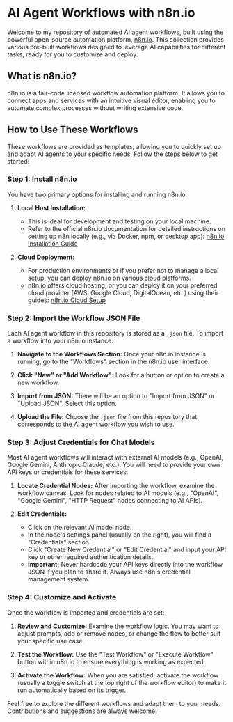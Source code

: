 # AI Agent Workflows with n8n.io

Welcome to my repository of automated AI agent workflows, built using the powerful open-source automation platform, [n8n.io](https://n8n.io/). This collection provides various pre-built workflows designed to leverage AI capabilities for different tasks, ready for you to customize and deploy.

## What is n8n.io?

n8n.io is a fair-code licensed workflow automation platform. It allows you to connect apps and services with an intuitive visual editor, enabling you to automate complex processes without writing extensive code.

## How to Use These Workflows

These workflows are provided as templates, allowing you to quickly set up and adapt AI agents to your specific needs. Follow the steps below to get started:

### Step 1: Install n8n.io

You have two primary options for installing and running n8n.io:

1.  **Local Host Installation:**
    * This is ideal for development and testing on your local machine.
    * Refer to the official n8n.io documentation for detailed instructions on setting up n8n locally (e.g., via Docker, npm, or desktop app): [n8n.io Installation Guide](https://docs.n8n.io/getting-started/installation/)

2.  **Cloud Deployment:**
    * For production environments or if you prefer not to manage a local setup, you can deploy n8n.io on various cloud platforms.
    * n8n.io offers cloud hosting, or you can deploy it on your preferred cloud provider (AWS, Google Cloud, DigitalOcean, etc.) using their guides: [n8n.io Cloud Setup](https://docs.n8n.io/hosting/)

### Step 2: Import the Workflow JSON File

Each AI agent workflow in this repository is stored as a `.json` file. To import a workflow into your n8n.io instance:

1.  **Navigate to the Workflows Section:** Once your n8n.io instance is running, go to the "Workflows" section in the n8n.io user interface.

2.  **Click "New" or "Add Workflow":** Look for a button or option to create a new workflow.

3.  **Import from JSON:** There will be an option to "Import from JSON" or "Upload JSON". Select this option.

4.  **Upload the File:** Choose the `.json` file from this repository that corresponds to the AI agent workflow you wish to use.

### Step 3: Adjust Credentials for Chat Models

Most AI agent workflows will interact with external AI models (e.g., OpenAI, Google Gemini, Anthropic Claude, etc.). You will need to provide your own API keys or credentials for these services.

1.  **Locate Credential Nodes:** After importing the workflow, examine the workflow canvas. Look for nodes related to AI models (e.g., "OpenAI", "Google Gemini", "HTTP Request" nodes connecting to AI APIs).

2.  **Edit Credentials:**
    * Click on the relevant AI model node.
    * In the node's settings panel (usually on the right), you will find a "Credentials" section.
    * Click "Create New Credential" or "Edit Credential" and input your API key or other required authentication details.
    * **Important:** Never hardcode your API keys directly into the workflow JSON if you plan to share it. Always use n8n's credential management system.

### Step 4: Customize and Activate

Once the workflow is imported and credentials are set:

1.  **Review and Customize:** Examine the workflow logic. You may want to adjust prompts, add or remove nodes, or change the flow to better suit your specific use case.

2.  **Test the Workflow:** Use the "Test Workflow" or "Execute Workflow" button within n8n.io to ensure everything is working as expected.

3.  **Activate the Workflow:** When you are satisfied, activate the workflow (usually a toggle switch at the top right of the workflow editor) to make it run automatically based on its trigger.

Feel free to explore the different workflows and adapt them to your needs. Contributions and suggestions are always welcome!
